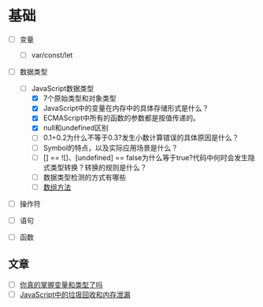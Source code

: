 # 基础

+ [ ] 变量
    + [ ] var/const/let
+ [ ] 数据类型
    + [ ] JavaScript数据类型
        + [x] 7个原始类型和对象类型
        + [x] JavaScript中的变量在内存中的具体存储形式是什么？
        + [x] ECMAScript中所有的函数的参数都是按值传递的。
        + [x] null和undefined区别
        + [ ] 0.1+0.2为什么不等于0.3?发生小数计算错误的具体原因是什么？
        + [ ] Symbol的特点，以及实际应用场景是什么？
        + [ ] [] == ![]、[undefined] == false为什么等于true?代码中何时会发生隐式类型转换？转换的规则是什么？
        + [ ] 数据类型检测的方式有哪些
        + [ ] [数组方法](./数组.md)
+ [ ] 操作符
+ [ ] 语句
+ [ ] 函数


## 文章
+ [ ] [你真的掌握变量和类型了吗](https://juejin.cn/post/6844903854882947080)
+ [ ] [JavaScript中的垃圾回收和内存泄漏](https://juejin.cn/post/6844903833387155464)